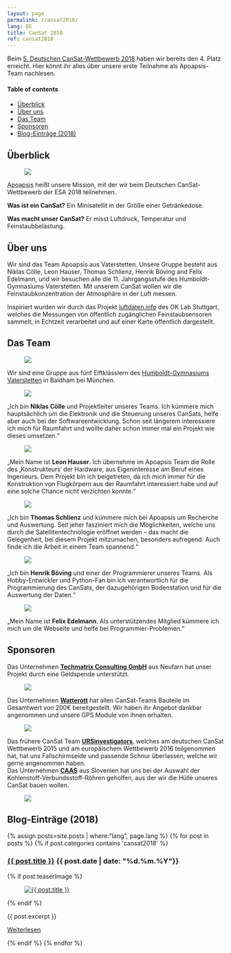 ```yaml
---
layout: page
permalink: /cansat2018/
lang: DE
title: CanSat 2018
ref: cansat2018
---
```


Beim [5. Deutschen CanSat-Wettbewerb 2018](https://www.cansat.de/wettbewerb-2018) haben wir bereits den 4. Platz erreicht. Hier könnt ihr alles über unsere erste Teilnahme als Apoapsis-Team nachlesen.

<div class="toc">
  <h4>Table of contents</h4>
  <ul>
    <li><a href="#überblick">Überblick</a></li>
    <li><a href="#über-uns">Über uns</a></li>
    <li><a href="#das-team">Das Team</a></li>
    <li><a href="#sponsoren">Sponsoren</a></li>
    <li><a href="#blog-einträge-2018">Blog-Einträge (2018)</a></li>
  </ul>
</div>

## Überblick

<div class="page-banner side-figure">
  <figure class="medium">
    <img src="{{ site.baseurl }}/images/logo-1024x512.png" />
  </figure>
  <div>
    <p><abbr title="Apoapsis ist ein Begriff aus der Astronomie: Er beschreibt den Punkt, an dem ein Körper in seiner Umlaufbahn um einen Zentralkörper weitestmöglich von diesem Zentralkörper entfernt ist.">Apoapsis</abbr> heißt unsere Mission, mit der wir beim Deutschen CanSat-Wettbewerb der ESA 2018 teilnehmen.</p>
    <p><strong>Was ist ein CanSat?</strong> Ein Minisatellit in der Größe einer Getränkedose.</p>
    <p><strong>Was macht unser CanSat?</strong> Er misst Luftdruck, Temperatur und Feinstaubbelastung.</p>
  </div>
</div>

## Über uns

Wir sind das Team Apoapsis aus Vaterstetten. Unsere Gruppe besteht aus Niklas Cölle, Leon Hauser, Thomas Schlienz, Henrik Böving and Felix Edelmann, und wir besuchen alle die 11. Jahrgangsstufe des Humboldt-Gymnasiums Vaterstetten. Mit unserem CanSat wollen wir die Feinstaubkonzentration der Atmosphäre in der Luft messen.

Inspiriert wurden wir durch das Projekt [luftdaten.info](http://luftdaten.info) des OK Lab Stuttgart, welches die Messungen von öffentlich zugänglichen Feinstaubsensoren sammelt, in Echtzeit verarbeitet und auf einer Karte öffentlich dargestellt.

## Das Team

<div class="page-banner side-figure">
  <figure class="medium">
    <img src="{{ site.baseurl }}/images/hgv-425x250.jpg" />
  </figure>
  <div>Wir sind eine Gruppe aus fünf Elftklässlern des <a href="http://www.humboldt-gym.de/">Humboldt-Gymnasiums Vaterstetten</a> in Baldham bei München.</div>
</div>

<section class="team-member-presentation side-figure" id="niklas">
  <figure>
    <img src="{{ site.baseurl }}/images/2018-team-members/niklas.jpg" />
  </figure>
  <span>„Ich bin <strong>Niklas Cölle</strong> und Projektleiter unseres Teams. Ich kümmere mich hauptsächlich um die Elektronik und die Steuerung unseres CanSats, helfe aber auch bei der Softwareentwicklung. Schon seit längerem interessiere ich mich für Raumfahrt und wollte daher schon immer mal ein Projekt wie dieses umsetzen.“</span>
</section>

<section class="team-member-presentation side-figure" id="leon">
  <figure>
    <img src="{{ site.baseurl }}/images/2018-team-members/leon.jpg" />
  </figure>
  <span>„Mein Name ist <strong>Leon Hauser</strong>. Ich übernehme im Apoapsis Team die Rolle des ‚Konstrukteurs‘ der Hardware, aus Eigeninteresse am Beruf eines Ingenieurs. Dem Projekt bin ich beigetreten, da ich mich immer für die Konstruktion von Flugkörpern aus der Raumfahrt interessiert habe und auf eine solche Chance nicht verzichten konnte.“</span>
</section>

<section class="team-member-presentation side-figure" id="thomas">
  <figure>
    <img src="{{ site.baseurl }}/images/2018-team-members/thomas.jpg" />
  </figure>
  <span>„Ich bin <strong>Thomas Schlienz</strong> und kümmere mich bei Apoapsis um Recherche und Auswertung. Seit jeher fasziniert mich die Möglichkeiten, welche uns durch die Satellitentechnologie eröffnet werden – das macht die Gelegenheit, bei diesem Projekt mitzumachen, besonders aufregend. Auch finde ich die Arbeit in einem Team spannend.“</span>
</section>

<section class="team-member-presentation side-figure" id="henrik">
  <figure>
    <img src="{{ site.baseurl }}/images/2018-team-members/henrik.jpg" />
  </figure>
  <span>„Ich bin <strong>Henrik Böving</strong> und einer der Programmierer unseres Teams. Als Hobby-Entwickler und Python-Fan bin ich verantwortlich für die Programmierung des CanSats, der dazugehörigen Bodenstation und für die Auswertung der Daten.“</span>
</section>

<section class="team-member-presentation side-figure" id="felix">
  <figure>
    <img src="{{ site.baseurl }}/images/2018-team-members/felix.jpg" />
  </figure>
  <span>„Mein Name ist <strong>Felix Edelmann</strong>. Als unterstützendes Mitglied kümmere ich mich um die Webseite und helfe bei Programmier-Problemen.“</span>
</section>

## Sponsoren

<section class="side-figure" id="techmatrix">
  <span>Das Unternehmen <a href="https://www.techmatrix.de/"><strong>Techmatrix Consulting GmbH</strong></a> aus Neufarn hat unser Projekt durch eine Geldspende unterstützt.</span>
  <figure>
    <a href="https://www.techmatrix.de/">
      <img src="{{ site.baseurl }}/images/2018-sponsoren/Techmatrix_CMYK.png" />
    </a>
  </figure>
</section>

<section class="side-figure" id="watterott">
  <span>Das Unternehmen <a href="https://www.watterott.com/"><strong>Watterott</strong></a> hat allen CanSat-Teams Bauteile im Gesamtwert von 200€ bereitgestellt. Wir haben ihr Angebot dankbar angenommen und unsere GPS Module von ihnen erhalten.</span>
  <figure>
    <a href="https://www.watterott.com/">
      <img src="{{ site.baseurl }}/images/2018-sponsoren/Watterott.png" />
    </a>
  </figure>
</section>

<section class="side-figure" id="urs-investigators">
  <span>Das frühere CanSat Team <a href="https://ursinvestigators.blogspot.com/"><strong>URSinvestigators</strong></a>, welches am deutschen CanSat Wettbewerb 2015 und am europäischem Wettbewerb 2016 teilgenommen hat, hat uns Fallschirmseide und passende Schnur überlassen, welche wir gerne angenommen haben.</span>
</section>

<section class="side-figure" id="caas">
  <span>Das Unternehmen <a href="http://www.carbontubes.eu/"><strong>CAAS</strong></a> aus Slovenien hat uns bei der Auswahl der Kohlenstoff-Verbundsstoff-Röhren geholfen, aus der wir die Hülle unseres CanSat bauen wollen.</span>
  <figure>
      <a href="http://www.carbontubes.eu/">
    <img src="{{ site.baseurl }}/images/2018-sponsoren/caas.png" />
    </a>
  </figure>
</section>

## Blog-Einträge (2018)

{% assign posts=site.posts | where:"lang", page.lang %}
{% for post in posts %}
{% if post.categories contains 'cansat2018' %}
<article class="post clearfix">
  <h3><a href="{{ site.baseurl }}{{ post.url }}">{{ post.title }}</a> <span class="meta">{{ post.date | date: "%d.%m.%Y"}}</span></h3>

  {% if post.teaserImage %}
    <figure class="left">
      <a href="{{ post.url }}">
        <img src="{{ post.teaserImage }}" alt="{{ post.title }}" />
      </a>
    </figure>
  {% endif %}

  <div class="entry">
    {{ post.excerpt }}
  </div>

  <a href="{{ site.baseurl }}{{ post.url }}" class="read-more">Weiterlesen</a>
</article>
{% endif %}
{% endfor %}
